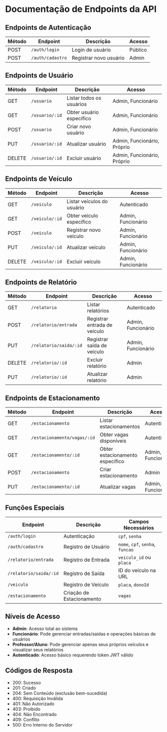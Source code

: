 # Documentação de Endpoints da API

## Endpoints de Autenticação
| Método | Endpoint | Descrição | Acesso |
|--------|----------|-----------|--------|
| POST | `/auth/login` | Login de usuário | Público |
| POST | `/auth/cadastro` | Registrar novo usuário | Admin |

## Endpoints de Usuário
| Método | Endpoint | Descrição | Acesso |
|--------|----------|-----------|--------|
| GET | `/usuario` | Listar todos os usuários | Admin, Funcionário |
| GET | `/usuario/:id` | Obter usuário específico | Admin, Funcionário |
| POST | `/usuario` | Criar novo usuário | Admin, Funcionário |
| PUT | `/usuario/:id` | Atualizar usuário | Admin, Funcionário, Próprio |
| DELETE | `/usuario/:id` | Excluir usuário | Admin, Funcionário, Próprio |

## Endpoints de Veículo
| Método | Endpoint | Descrição | Acesso |
|--------|----------|-----------|--------|
| GET | `/veiculo` | Listar veículos do usuário | Autenticado |
| GET | `/veiculo/:id` | Obter veículo específico | Admin, Funcionário |
| POST | `/veiculo` | Registrar novo veículo | Admin, Funcionário |
| PUT | `/veiculo/:id` | Atualizar veículo | Admin, Funcionário |
| DELETE | `/veiculo/:id` | Excluir veículo | Admin, Funcionário |

## Endpoints de Relatório
| Método | Endpoint | Descrição | Acesso |
|--------|----------|-----------|--------|
| GET | `/relatorio` | Listar relatórios | Autenticado |
| POST | `/relatorio/entrada` | Registrar entrada de veículo | Admin, Funcionário |
| PUT | `/relatorio/saida/:id` | Registrar saída de veículo | Admin, Funcionário |
| DELETE | `/relatorio/:id` | Excluir relatório | Admin |
| PUT | `/relatorio/:id` | Atualizar relatório | Admin |

## Endpoints de Estacionamento
| Método | Endpoint | Descrição | Acesso |
|--------|----------|-----------|--------|
| GET | `/estacionamento` | Listar estacionamentos | Autenticado |
| GET | `/estacionamento/vagas/:id` | Obter vagas disponíveis | Autenticado |
| GET | `/estacionamento/:id` | Obter estacionamento específico | Admin, Funcionário |
| POST | `/estacionamento` | Criar estacionamento | Admin |
| PUT | `/estacionamento/:id` | Atualizar vagas | Admin, Funcionário |

## Funções Especiais
| Endpoint | Descrição | Campos Necessários |
|----------|-----------|--------------------|
| `/auth/login` | Autenticação | `cpf`, `senha` |
| `/auth/cadastro` | Registro de Usuário | `nome`, `cpf`, `senha`, `funcao` |
| `/relatorio/entrada` | Registro de Entrada | `veiculo_id` ou `placa` |
| `/relatorio/saida/:id` | Registro de Saída | ID do veículo na URL |
| `/veiculo` | Registro de Veículo | `placa`, `donoId` |
| `/estacionamento` | Criação de Estacionamento | `vagas` |

## Níveis de Acesso
- **Admin**: Acesso total ao sistema
- **Funcionário**: Pode gerenciar entradas/saídas e operações básicas de usuários
- **Professor/Aluno**: Pode gerenciar apenas seus próprios veículos e visualizar seus relatórios
- **Autenticado**: Acesso básico requerendo token JWT válido

## Códigos de Resposta
- 200: Sucesso
- 201: Criado
- 204: Sem Conteúdo (exclusão bem-sucedida)
- 400: Requisição Inválida
- 401: Não Autorizado
- 403: Proibido
- 404: Não Encontrado
- 409: Conflito
- 500: Erro Interno do Servidor
